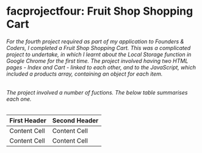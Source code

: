 # facprojectfour: Fruit Shop Shopping Cart
###### For the fourth project required as part of my application to Founders & Coders, I completed a Fruit Shop Shopping Cart. This was a complicated project to undertake, in which I learnt about the Local Storage function in Google Chrome for the first time. The project involved having two HTML pages - Index and Cart - linked to each other, and to the JavaScript, which included a products array, containing an object for each item.

###### The project involved a number of fuctions. The below table summarises each one.
| First Header  | Second Header |
| ------------- | ------------- |
| Content Cell  | Content Cell  |
| Content Cell  | Content Cell  |
